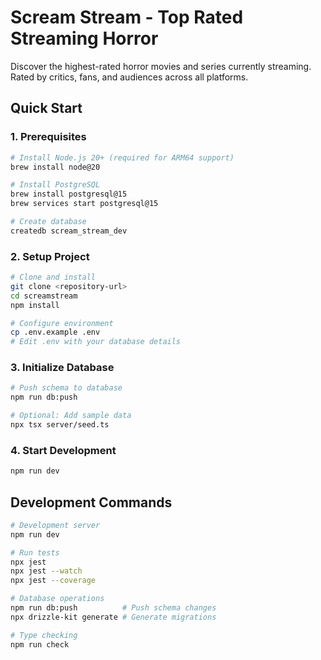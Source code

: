 # Scream Stream - Top Rated Streaming Horror

Discover the highest-rated horror movies and series currently streaming. Rated by critics, fans, and audiences across all platforms.

## Quick Start

### 1. Prerequisites
```bash
# Install Node.js 20+ (required for ARM64 support)
brew install node@20

# Install PostgreSQL
brew install postgresql@15
brew services start postgresql@15

# Create database
createdb scream_stream_dev
```

### 2. Setup Project
```bash
# Clone and install
git clone <repository-url>
cd screamstream
npm install

# Configure environment
cp .env.example .env
# Edit .env with your database details
```

### 3. Initialize Database
```bash
# Push schema to database
npm run db:push

# Optional: Add sample data
npx tsx server/seed.ts
```

### 4. Start Development
```bash
npm run dev
```

## Development Commands

```bash
# Development server
npm run dev

# Run tests
npx jest
npx jest --watch
npx jest --coverage

# Database operations
npm run db:push          # Push schema changes
npx drizzle-kit generate # Generate migrations

# Type checking
npm run check
```
